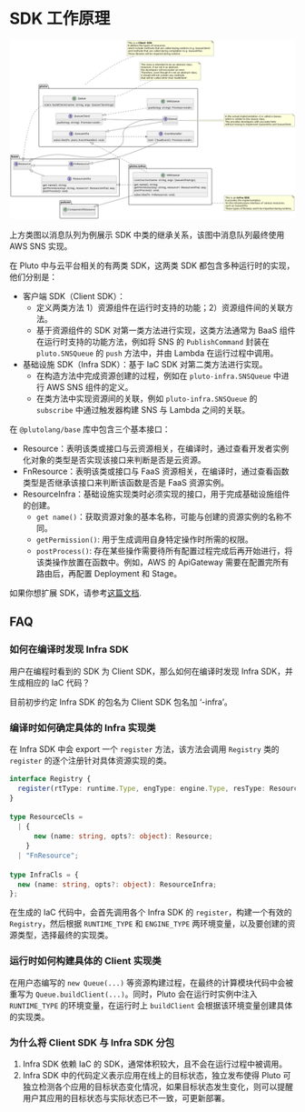 # SDK 工作原理

![resource class diagram](../../../public/assets/resource-class-diagram.png)

上方类图以消息队列为例展示 SDK 中类的继承关系，该图中消息队列最终使用 AWS SNS 实现。

在 Pluto 中与云平台相关的有两类 SDK，这两类 SDK 都包含多种运行时的实现，他们分别是：

- 客户端 SDK（Client SDK）：
  - 定义两类方法 1）资源组件在运行时支持的功能；2）资源组件间的关联方法。
  - 基于资源组件的 SDK 对第一类方法进行实现，这类方法通常为 BaaS 组件在运行时支持的功能方法，例如将 SNS 的 `PublishCommand` 封装在 `pluto.SNSQueue` 的 `push` 方法中，并由 Lambda 在运行过程中调用。
- 基础设施 SDK（Infra SDK）：基于 IaC SDK 对第二类方法进行实现。
  - 在构造方法中完成资源创建的过程，例如在 `pluto-infra.SNSQueue` 中进行 AWS SNS 组件的定义。
  - 在类方法中实现资源间的关联，例如 `pluto-infra.SNSQueue` 的 `subscribe` 中通过触发器构建 SNS 与 Lambda 之间的关联。

在 `@plutolang/base` 库中包含三个基本接口：

- Resource：表明该类或接口与云资源相关，在编译时，通过查看开发者实例化对象的类型是否实现该接口来判断是否是云资源。
- FnResource：表明该类或接口与 FaaS 资源相关，在编译时，通过查看函数类型是否继承该接口来判断该函数是否是 FaaS 资源实例。
- ResourceInfra：基础设施实现类时必须实现的接口，用于完成基础设施组件的创建。
  - `get name()`：获取资源对象的基本名称，可能与创建的资源实例的名称不同。
  - `getPermission()`: 用于生成调用自身特定操作时所需的权限。
  - `postProcess()`: 存在某些操作需要待所有配置过程完成后再开始进行，将该类操作放置在函数中。例如，AWS 的 ApiGateway 需要在配置完所有路由后，再配置 Deployment 和 Stage。

如果你想扩展 SDK，请参考[这篇文档](../../dev_guide/extend-sdk_zh.md).

## FAQ

### 如何在编译时发现 Infra SDK

用户在编程时看到的 SDK 为 Client SDK，那么如何在编译时发现 Infra SDK，并生成相应的 IaC 代码？

目前初步约定 Infra SDK 的包名为 Client SDK 包名加 ‘-infra’。

### 编译时如何确定具体的 Infra 实现类

在 Infra SDK 中会 export 一个 `register` 方法，该方法会调用 `Registry` 类的 `register` 的逐个注册针对具体资源实现的类。

```typescript
interface Registry {
  register(rtType: runtime.Type, engType: engine.Type, resType: ResourceCls, cls: InfraCls): void;
}

type ResourceCls =
  | {
      new (name: string, opts?: object): Resource;
    }
  | "FnResource";

type InfraCls = {
  new (name: string, opts?: object): ResourceInfra;
};
```

在生成的 IaC 代码中，会首先调用各个 Infra SDK 的 `register`，构建一个有效的 `Registry`，然后根据 `RUNTIME_TYPE` 和 `ENGINE_TYPE` 两环境变量，以及要创建的资源类型，选择最终的实现类。

### 运行时如何构建具体的 Client 实现类

在用户态编写的 `new Queue(...)` 等资源构建过程，在最终的计算模块代码中会被重写为 `Queue.buildClient(...)`。同时，Pluto 会在运行时实例中注入 `RUNTIME_TYPE` 的环境变量，在运行时上 `buildClient` 会根据该环境变量创建具体的实现类。

### 为什么将 Client SDK 与 Infra SDK 分包

1. Infra SDK 依赖 IaC 的 SDK，通常体积较大，且不会在运行过程中被调用。
2. Infra SDK 中的代码定义表示应用在线上的目标状态，独立发布使得 Pluto 可独立检测各个应用的目标状态变化情况，如果目标状态发生变化，则可以提醒用户其应用的目标状态与实际状态已不一致，可更新部署。
